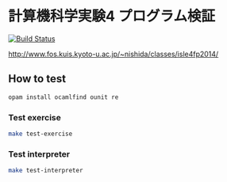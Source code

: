 # 計算機科学実験4 プログラム検証

[![Build Status](https://travis-ci.org/tyage/experiment-4-ocaml.svg?branch=master)](https://travis-ci.org/tyage/experiment-4-ocaml)

http://www.fos.kuis.kyoto-u.ac.jp/~nishida/classes/isle4fp2014/

## How to test

```sh
opam install ocamlfind ounit re
```

### Test exercise

```sh
make test-exercise
```

### Test interpreter

```sh
make test-interpreter
```
